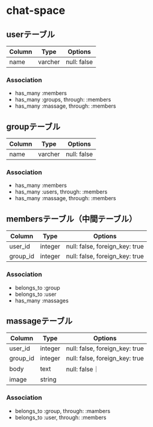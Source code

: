 # chat-space



## userテーブル
|Column|Type|Options|
|------|----|-------|
|name|varcher|null: false|

### Association
- has_many :members
- has_many :groups, through: :members
- has_many :massage, through: :members


## groupテーブル
|Column|Type|Options|
|------|----|-------|
|name|varcher|null: false|

### Association
- has_many :members
- has_many :users, through: :members
- has_many :massage, through: :members


## membersテーブル（中間テーブル）

|Column|Type|Options|
|------|----|-------|
|user_id|integer|null: false, foreign_key: true|
|group_id|integer|null: false, foreign_key: true|

### Association
- belongs_to :group
- belongs_to :user
- has_many :massages

## massageテーブル

|Column|Type|Options|
|------|----|-------|
|user_id|integer|null: false, foreign_key: true|
|group_id|integer|null: false, foreign_key: true|
|body|text|null: false｜
|image|string| 

### Association
- belongs_to :group, through: :mambers
- belongs_to :user, through: :members